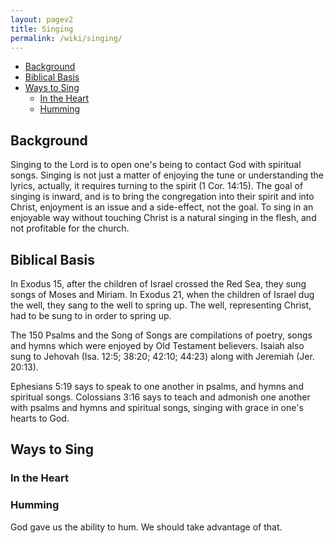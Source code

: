 ```yaml
---
layout: pagev2
title: Singing
permalink: /wiki/singing/
---
```

- [Background](#background)
- [Biblical Basis](#biblical-basis)
- [Ways to Sing](#ways-to-sing)
  - [In the Heart](#in-the-heart)
  - [Humming](#humming)


## Background

Singing to the Lord is to open one's being to contact God with spiritual songs. Singing is not just a matter of enjoying the tune or understanding the lyrics, actually, it requires turning to the spirit (1 Cor. 14:15). The goal of singing is inward, and is to bring the congregation into their spirit and into Christ, enjoyment is an issue and a side-effect, not the goal. To sing in an enjoyable way without touching Christ is a natural singing in the flesh, and not profitable for the church.

## Biblical Basis

In Exodus 15, after the children of Israel crossed the Red Sea, they sung songs of Moses and Miriam. In Exodus 21, when the children of Israel dug the well, they sang to the well to spring up. The well, representing Christ, had to be sung to in order to spring up. 

The 150 Psalms and the Song of Songs are compilations of poetry, songs and hymns which were enjoyed by Old Testament believers. Isaiah also sung to Jehovah (Isa. 12:5; 38:20; 42:10; 44:23) along with Jeremiah (Jer. 20:13).

Ephesians 5:19 says to speak to one another in psalms, and hymns and spiritual songs. Colossians 3:16 says to teach and admonish one another with psalms and hymns and spiritual songs, singing with grace in one's hearts to God.

## Ways to Sing

### In the Heart

### Humming

God gave us the ability to hum. We should take advantage of that.